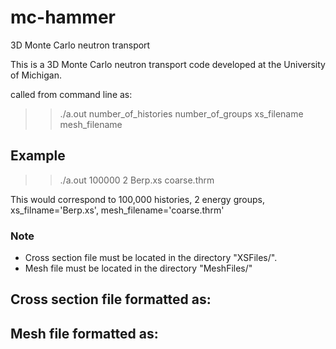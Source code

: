 # mc-hammer
3D Monte Carlo neutron transport

This is a 3D Monte Carlo neutron transport code developed at the University of Michigan.

called from command line as:
>> ./a.out number_of_histories number_of_groups xs_filename mesh_filename

## Example
>> ./a.out 100000 2 Berp.xs coarse.thrm

This would correspond to 100,000 histories, 2 energy groups, xs_filname='Berp.xs', mesh_filename='coarse.thrm'

### Note
*   Cross section file must be located in the directory "XSFiles/".
*   Mesh file must be located in the directory "MeshFiles/"

## Cross section file formatted as:

## Mesh file formatted as:
